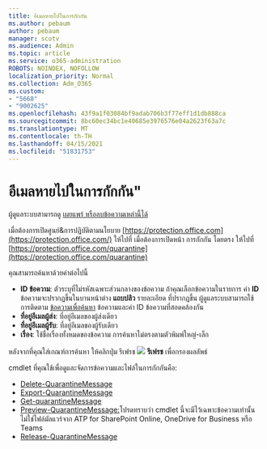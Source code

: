 ```yaml
---
title: อีเมลหายไปในการกักกัน
ms.author: pebaum
author: pebaum
manager: scotv
ms.audience: Admin
ms.topic: article
ms.service: o365-administration
ROBOTS: NOINDEX, NOFOLLOW
localization_priority: Normal
ms.collection: Adm_O365
ms.custom:
- "5668"
- "9002625"
ms.openlocfilehash: 43f9a1f03084bf9adab706b3f77eff1d1db888ca
ms.sourcegitcommit: 8bc60ec34bc1e40685e3976576e04a2623f63a7c
ms.translationtype: MT
ms.contentlocale: th-TH
ms.lasthandoff: 04/15/2021
ms.locfileid: "51831753"
---
```

# <a name="missing-emails-in-quarantine"></a>อีเมลหายไปในการกักกัน"

ผู้ดูแลระบบสามารถดู [เผยแพร่ หรือลบข้อความเหล่านี้ได้](https://docs.microsoft.com/microsoft-365/security/office-365-security/manage-quarantined-messages-and-files?view=o365-worldwide)

เมื่อต้องการเปิดศูนย์&การปฏิบัติตามนโยบาย [https://protection.office.com](https://protection.office.com/) ให้ไปที่ เมื่อต้องการเปิดหน้า การกักกัน โดยตรง ให้ไปที่ [https://protection.office.com/quarantine](https://protection.office.com/quarantine)  

คุณสามารถค้นหาด้วยค่าต่อไปนี้  

- **ID ข้อความ**: ตัวระบุที่ไม่รหัสเฉพาะส่วนกลางของข้อความ ถ้าคุณเลือกข้อความในรายการ ค่า  **ID**  ข้อความจะปรากฏขึ้นในบานหน้าต่าง  **แถบปลิว**  รายละเอียด ที่ปรากฏขึ้น ผู้ดูแลระบบสามารถใช้การติดตาม [ข้อความเพื่อค้นหา](https://docs.microsoft.com/microsoft-365/security/office-365-security/message-trace-scc?view=o365-worldwide) ข้อความและค่า ID ข้อความที่สอดคล้องกัน
- **ที่อยู่อีเมลผู้ส่ง**: ที่อยู่อีเมลของผู้ส่งเดียว
- **ที่อยู่อีเมลผู้รับ**: ที่อยู่อีเมลของผู้รับเดียว
- **เรื่อง**: ใช้ชื่อเรื่องทั้งหมดของข้อความ การค้นหาไม่ตรงตามตัวพิมพ์ใหญ่-เล็ก

หลังจากที่คุณใส่เกณฑ์การค้นหา ให้คลิกปุ่ม รีเฟรช ![ ](https://docs.microsoft.com/microsoft-365/media/scc-quarantine-refresh.png?view=o365-worldwide) **รีเฟรช** เพื่อกรองผลลัพธ์  

cmdlet ที่คุณใช้เพื่อดูและจัดการข้อความและไฟล์ในการกักกันคือ:
- [Delete-QuarantineMessage](https://docs.microsoft.com/powershell/module/exchange/delete-quarantinemessage)
- [Export-QuarantineMessage](https://docs.microsoft.com/powershell/module/exchange/export-quarantinemessage)
- [Get-quarantineMessage](https://docs.microsoft.com/powershell/module/exchange/get-quarantinemessage)
- [Preview-QuarantineMessage:](https://docs.microsoft.com/powershell/module/exchange/preview-quarantinemessage)โปรดทราบว่า cmdlet นี้จะมีไว้เฉพาะข้อความเท่านั้น ไม่ใช่ไฟล์มัลแวร์จาก ATP for SharePoint Online, OneDrive for Business หรือ Teams
- [Release-QuarantineMessage](https://docs.microsoft.com/powershell/module/exchange/release-quarantinemessage)